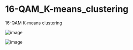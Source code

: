 # 16-QAM_K-means_clustering
16-QAM K-means clustering 

![image](https://user-images.githubusercontent.com/80626713/143773682-6317d113-1a1f-4938-9863-5db59e5a4719.png)

![image](https://user-images.githubusercontent.com/80626713/143773690-e16fb6d2-4eb5-4f99-91b3-e6d339b8291a.png)
